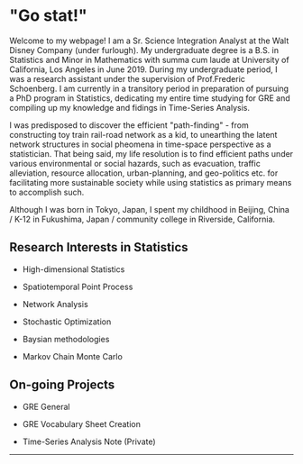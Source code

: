 # "Go stat!"

Welcome to my webpage! I am a Sr. Science Integration Analyst at the Walt Disney Company (under furlough). My undergraduate degree is a B.S. in Statistics and Minor in Mathematics with summa cum laude at University of California, Los Angeles in June 2019. During my undergraduate period, I was a research assistant under the supervision of Prof.Frederic Schoenberg. I am currently in a transitory period in preparation of pursuing a PhD program in Statistics, dedicating my entire time studying for GRE and compiling up my knowledge and fidings in Time-Series Analysis.

I was predisposed to discover the efficient "path-finding" - from constructing toy train rail-road network as a kid, to unearthing the latent network structures in social pheomena in time-space perspective as a statistician. That being said, my life resolution is to find efficient paths under various environmental or social hazards, such as evacuation, traffic alleviation, resource allocation, urban-planning, and geo-politics etc. for facilitating more sustainable society while using statistics as primary means to accomplish such.

Although I was born in Tokyo, Japan, I spent my childhood in Beijing, China / K-12 in Fukushima, Japan / community college in Riverside, California.

## Research Interests in Statistics

- High-dimensional Statistics

- Spatiotemporal Point Process

- Network Analysis

- Stochastic Optimization

- Baysian methodologies

- Markov Chain Monte Carlo

## On-going Projects

- GRE General

- GRE Vocabulary Sheet Creation

- Time-Series Analysis Note (Private)



---


